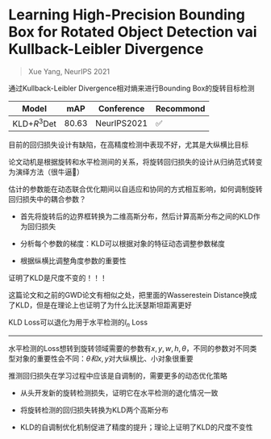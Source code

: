 # Learning High-Precision Bounding Box for Rotated Object Detection vai Kullback-Leibler Divergence

> Xue Yang, NeurIPS 2021

通过Kullback-Leibler Divergence相对熵来进行Bounding Box的旋转目标检测

|Model|mAP|Conference|Recommond|
|--|--|--|--|
|KLD+$R^3$Det|80.63|NeurIPS2021|:white_check_mark:|

目前的回归损失设计有缺陷，在高精度检测中表现不好，尤其是大纵横比目标

论文动机是根据旋转和水平检测间的关系，将旋转回归损失的设计从归纳范式转变为演绎方法（很牛逼🤩）

估计的参数能在动态联合优化期间以自适应和协同的方式相互影响，如何调制旋转回归损失中的耦合参数？

- 首先将旋转后的边界框转换为二维高斯分布，然后计算高斯分布之间的KLD作为回归损失

- 分析每个参数的梯度：KLD可以根据对象的特征动态调整参数梯度

- 根据纵横比调整角度参数的重要性

证明了KLD是尺度不变的！！！

这篇论文和之前的GWD论文有相似之处，把里面的Wasserestein Distance换成了KLD，但是在理论上也证明了为什么比沃瑟斯坦距离更好

KLD Loss可以退化为用于水平检测的$l_n$ Loss

---

水平检测的Loss想转到旋转领域需要的参数有$x,y,w,h,\theta$，不同的参数对不同类型对象的重要性会不同：$\theta 和 x,y$对大纵横比、小对象很重要

推测回归损失在学习过程中应该是自调制的，需要更多的动态优化策略

- 从头开发新的旋转检测损失，证明它在水平检测的退化情况一致

- 将旋转检测的回归损失转换为KLD两个高斯分布

- KLD的自调制优化机制促进了精度的提升；理论上证明了KLD的尺度不变性
